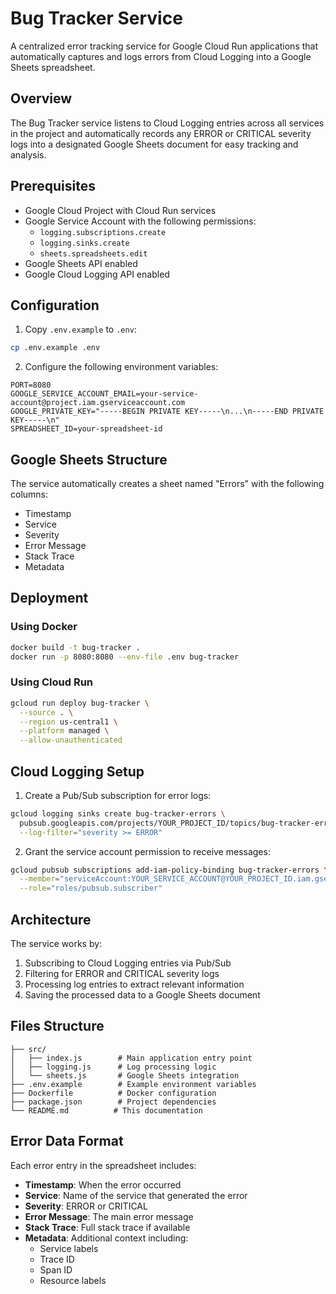 # Bug Tracker Service

A centralized error tracking service for Google Cloud Run applications that automatically captures and logs errors from Cloud Logging into a Google Sheets spreadsheet.

## Overview

The Bug Tracker service listens to Cloud Logging entries across all services in the project and automatically records any ERROR or CRITICAL severity logs into a designated Google Sheets document for easy tracking and analysis.

## Prerequisites

- Google Cloud Project with Cloud Run services
- Google Service Account with the following permissions:
  - `logging.subscriptions.create`
  - `logging.sinks.create`
  - `sheets.spreadsheets.edit`
- Google Sheets API enabled
- Google Cloud Logging API enabled

## Configuration

1. Copy `.env.example` to `.env`:
```bash
cp .env.example .env
```

2. Configure the following environment variables:
```
PORT=8080
GOOGLE_SERVICE_ACCOUNT_EMAIL=your-service-account@project.iam.gserviceaccount.com
GOOGLE_PRIVATE_KEY="-----BEGIN PRIVATE KEY-----\n...\n-----END PRIVATE KEY-----\n"
SPREADSHEET_ID=your-spreadsheet-id
```

## Google Sheets Structure

The service automatically creates a sheet named "Errors" with the following columns:
- Timestamp
- Service
- Severity
- Error Message
- Stack Trace
- Metadata

## Deployment

### Using Docker

```bash
docker build -t bug-tracker .
docker run -p 8080:8080 --env-file .env bug-tracker
```

### Using Cloud Run

```bash
gcloud run deploy bug-tracker \
  --source . \
  --region us-central1 \
  --platform managed \
  --allow-unauthenticated
```

## Cloud Logging Setup

1. Create a Pub/Sub subscription for error logs:
```bash
gcloud logging sinks create bug-tracker-errors \
  pubsub.googleapis.com/projects/YOUR_PROJECT_ID/topics/bug-tracker-errors \
  --log-filter="severity >= ERROR"
```

2. Grant the service account permission to receive messages:
```bash
gcloud pubsub subscriptions add-iam-policy-binding bug-tracker-errors \
  --member="serviceAccount:YOUR_SERVICE_ACCOUNT@YOUR_PROJECT_ID.iam.gserviceaccount.com" \
  --role="roles/pubsub.subscriber"
```

## Architecture

The service works by:
1. Subscribing to Cloud Logging entries via Pub/Sub
2. Filtering for ERROR and CRITICAL severity logs
3. Processing log entries to extract relevant information
4. Saving the processed data to a Google Sheets document

## Files Structure

```
├── src/
│   ├── index.js        # Main application entry point
│   ├── logging.js      # Log processing logic
│   └── sheets.js       # Google Sheets integration
├── .env.example        # Example environment variables
├── Dockerfile          # Docker configuration
├── package.json        # Project dependencies
└── README.md          # This documentation
```

## Error Data Format

Each error entry in the spreadsheet includes:
- **Timestamp**: When the error occurred
- **Service**: Name of the service that generated the error
- **Severity**: ERROR or CRITICAL
- **Error Message**: The main error message
- **Stack Trace**: Full stack trace if available
- **Metadata**: Additional context including:
  - Service labels
  - Trace ID
  - Span ID
  - Resource labels